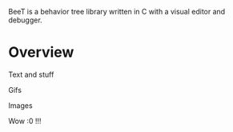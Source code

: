 BeeT is a behavior tree library written in C with a visual editor and debugger.

# Overview

Text and stuff

Gifs

Images

Wow :0 !!!
